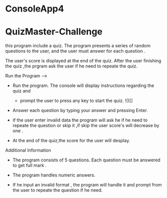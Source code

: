# ConsoleApp4
# QuizMaster-Challenge
this program include a quiz.
The program presents a series of random questions to the user, and the user must answer for each question .

 The user's score is displayed at the end of the quiz.
 After the user finishing the quiz ,the prgram ask the user if he need to repeate the quiz.
 


Run the Program -->


*  Run the program. The console will display instructions regarding the quiz and 
	* prompt the user to press any key to start the quiz.
	!()[]

*  Answer each question by typing your answer and pressing Enter.

*  if the user enter invalid data the program will ask he if he need to repeate the question or skip it ,if skip 
the user score's will decrease by one .

*  At the end of the quiz,the score for the user will desplay.
 
Additional Information
* The program consists of 5 questions. Each question must be answered to get full mark .

* The program handles numeric answers. 

* If he input an invalid format , the program will handle it and prompt from the user to repeate the question if he need.